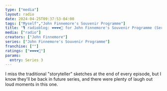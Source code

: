 ```yaml
---
type: ["media"]
layout: radio
date: 2024-04-25T09:37:53-04:00
tags: ["Myself","John Finnemore's Souvenir Programme"]
title: "🎙️ radioblog: ❤️❤️❤️❤️🖤 for John Finnemore's Souvenir Programme (Series 3)"
media: ["radio"]
creators: ["John Finnemore"]
series: ["John Finnemore's Souvenir Programme"]
franchise: [""]
ratings: ["❤️❤️❤️❤️🖤"]
params:
  entry: Series 3
---
```

I miss the traditional "storyteller" sketches at the end of every episode, but I know they'll be back in future series, and there were plenty of laugh out loud moments in this one.
